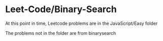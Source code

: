 # Leet-Code/Binary-Search
At this point in time, Leetcode problems are in the JavaScript/Easy folder

The problems not in the folder are from binarysearch
